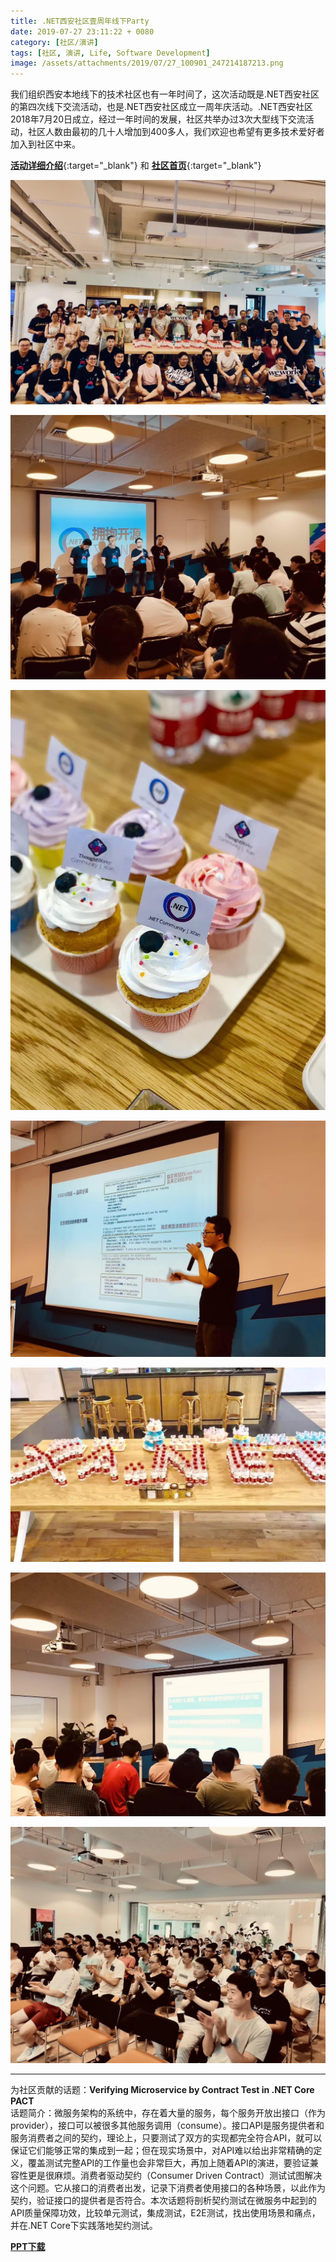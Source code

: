 ```yaml
---
title: .NET西安社区壹周年线下Party
date: 2019-07-27 23:11:22 + 0080
category: [社区/演讲]
tags: [社区, 演讲, Life, Software Development]
image: /assets/attachments/2019/07/27_100901_247214187213.png
---
```


我们组织西安本地线下的技术社区也有一年时间了，这次活动既是.NET西安社区的第四次线下交流活动，也是.NET西安社区成立一周年庆活动。.NET西安社区2018年7月20日成立，经过一年时间的发展，社区共举办过3次大型线下交流活动，社区人数由最初的几十人增加到400多人，我们欢迎也希望有更多技术爱好者加入到社区中来。

[**活动详细介绍**](https://www.cnblogs.com/xiandnc/p/11158774.html){:target="_blank"}   和   [**社区首页**](https://www.cnblogs.com/xiandnc){:target="_blank"}

![壹周年线下Party](/assets/attachments/2019/07/27_100901_b940wei68165.jpg)     

![壹周年线下Party](/assets/attachments/2019/07/27_100917_0a65wei68215.jpg)     

![壹周年线下Party](/assets/attachments/2019/07/27_100917_6b05wei92954.jpg)     

![壹周年线下Party](/assets/attachments/2019/07/27_100918_e608wei17846.jpg)     

![壹周年线下Party](/assets/attachments/2019/07/27_100918_62f7wei99437.jpg)     

![壹周年线下Party](/assets/attachments/2019/07/27_100917_8dd2wei57060.jpg)     

![壹周年线下Party](/assets/attachments/2019/07/27_100918_eadewei26562.jpg)     

---

为社区贡献的话题：**Verifying Microservice by Contract Test in .NET Core PACT**          
话题简介：微服务架构的系统中，存在着大量的服务，每个服务开放出接口（作为provider），接口可以被很多其他服务调用（consume）。接口API是服务提供者和服务消费者之间的契约，理论上，只要测试了双方的实现都完全符合API，就可以保证它们能够正常的集成到一起；但在现实场景中，对API难以给出非常精确的定义，覆盖测试完整API的工作量也会非常巨大，再加上随着API的演进，要验证兼容性更是很麻烦。消费者驱动契约（Consumer Driven Contract）测试试图解决这个问题。它从接口的消费者出发，记录下消费者使用接口的各种场景，以此作为契约，验证接口的提供者是否符合。本次话题将剖析契约测试在微服务中起到的API质量保障功效，比较单元测试，集成测试，E2E测试，找出使用场景和痛点，并在.NET Core下实践落地契约测试。

[**PPT下载**](/assets/attachments/2019/07/27_095049_b35dverptx06.zip)
